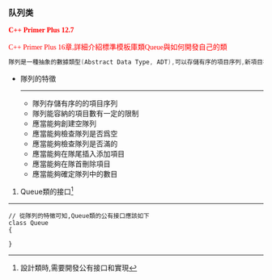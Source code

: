 ### 队列类

<font face="楷体" color="#FF00000000">**C++ Primer Plus 12.7**</font>

<font face="楷体" color="red">C++ Primer Plus 16章,詳細介紹標準模板庫類Queue與如何開發自己的類</font>

```c++
隊列是一種抽象的數據類型(Abstract Data Type, ADT),可以存儲有序的項目序列,新項目被添加到隊尾,并可以刪除隊首的項目.隊列有些像棧,但棧在同一端進行添加和刪除,這使得是一種後進先出(LIFO, last-in,first-out)的結構,而隊列是(FIFO, first-in, first-out)的.
```



* 隊列的特徵

  -------------------------------------------------------------------------

  * 隊列存儲有序的的項目序列
  * 隊列能容納的項目數有一定的限制
  * 應當能夠創建空隊列
  * 應當能夠檢查隊列是否爲空
  * 應當能夠檢查隊列是否滿的
  * 應當能夠在隊尾插入添加項目
  * 應當能夠在隊首刪除項目
  * 應當能夠確定隊列中的數目

1. Queue類的接口[^1]

--------------

~~~
// 從隊列的特徵可知,Queue類的公有接口應該如下
class Queue
{
    
}

~~~



[^1]: 設計類時,需要開發公有接口和實現